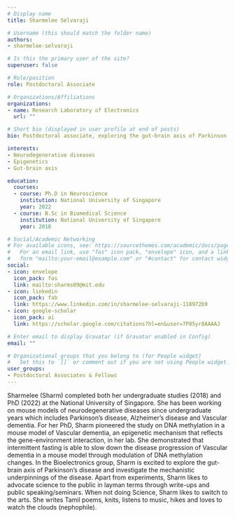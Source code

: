 ```yaml
---
# Display name
title: Sharmelee Selvaraji

# Username (this should match the folder name)
authors:
- sharmelee-selvaraji

# Is this the primary user of the site?
superuser: false

# Role/position
role: Postdoctoral Associate

# Organizations/Affiliations
organizations:
- name: Research Laboratory of Electronics
  url: ""

# Short bio (displayed in user profile at end of posts)
bio: Postdoctoral associate, exploring the gut-brain axis of Parkinson’s disease and investigating the mechanistic underpinnings of the disease.

interests:
- Neurodegenerative diseases
- Epigenetics
- Gut-brain axis

education:
  courses:
  - course: Ph.D in Neuroscience
    institution: National University of Singapore
    year: 2022
  - course: B.Sc in Biomedical Science
    institution: National University of Singapore
    year: 2018

# Social/Academic Networking
# For available icons, see: https://sourcethemes.com/academic/docs/page-builder/#icons
#   For an email link, use "fas" icon pack, "envelope" icon, and a link in the
#   form "mailto:your-email@example.com" or "#contact" for contact widget.
social:
- icon: envelope
  icon_pack: fas
  link: mailto:sharms09@mit.edu
- icon: linkedin
  icon_pack: fab
  link: https://www.linkedin.com/in/sharmelee-selvaraji-118972b9
- icon: google-scholar
  icon_pack: ai
  link: https://scholar.google.com/citations?hl=en&user=7P85yr8AAAAJ

# Enter email to display Gravatar (if Gravatar enabled in Config)
email: ""

# Organizational groups that you belong to (for People widget)
#   Set this to `[]` or comment out if you are not using People widget.
user_groups:
- Postdoctoral Associates & Fellows
---
```


Sharmelee (Sharm) completed both her undergraduate studies (2018) and PhD (2022)
at the  National  University of  Singapore. She  has been  working  on  mouse  models of
neurodegenerative   diseases   since   undergraduate   years   which   includes   Parkinson’s
disease, Alzheimer’s disease and Vascular dementia. For her PhD, Sharm pioneered
the study on DNA methylation in a mouse model of Vascular dementia, an epigenetic
mechanism that reflects the gene-environment interaction, in her lab. She demonstrated
that   intermittent   fasting   is   able   to   slow   down   the   disease   progression   of   Vascular
dementia in a mouse model through modulation of DNA methylation changes. In the
Bioelectronics   group,   Sharm   is   excited   to   explore   the   gut-brain   axis   of   Parkinson’s
disease and investigate the mechanistic underpinnings of the disease.
Apart from experiments, Sharm likes to advocate science to the public in layman terms
through write-ups and public speaking/seminars. When not doing Science, Sharm likes
to switch to the arts. She writes Tamil poems, knits, listens to music, hikes and loves to
watch the clouds (nephophile). 
